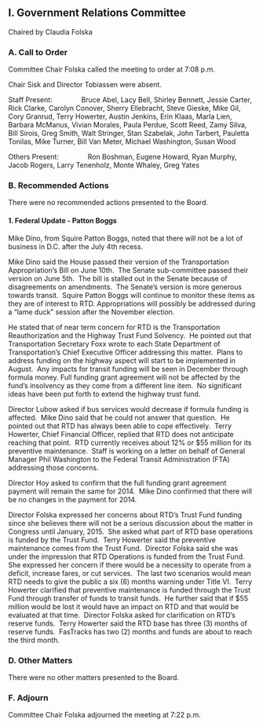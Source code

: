 ## I. Government Relations Committee

Chaired by Claudia Folska

### A. Call to Order

Committee Chair Folska called the meeting to order at 7:08 p.m.

Chair Sisk and Director Tobiassen were absent.

Staff Present:               Bruce Abel, Lacy Bell, Shirley Bennett, Jessie Carter, Rick Clarke, Carolyn Conover, Sherry Ellebracht, Steve Gieske, Mike Gil, Cory Granrud, Terry Howerter, Austin Jenkins, Erin Klaas, Marla Lien, Barbara McManus, Vivian Morales, Paula Perdue, Scott Reed, Zamy Silva, Bill Sirois, Greg Smith, Walt Stringer, Stan Szabelak, John Tarbert, Pauletta Tonilas, Mike Turner, Bill Van Meter, Michael Washington, Susan Wood

Others Present:               Ron Boshman, Eugene Howard, Ryan Murphy, Jacob Rogers, Larry Tenenholz, Monte Whaley, Greg Yates

### B. Recommended Actions

There were no recommended actions presented to the Board.

#### 1. Federal Update - Patton Boggs

Mike Dino, from Squire Patton Boggs, noted that there will not be a lot of business in D.C. after the July 4th recess.

Mike Dino said the House passed their version of the Transportation Appropriation’s Bill on June 10th.  The Senate sub-committee passed their version on June 5th.  The bill is stalled out in the Senate because of disagreements on amendments.  The Senate’s version is more generous towards transit.  Squire Patton Boggs will continue to monitor these items as they are of interest to RTD. Appropriations will possibly be addressed during a “lame duck” session after the November election.

He stated that of near term concern for RTD is the Transportation Reauthorization and the Highway Trust Fund Solvency.  He pointed out that Transportation Secretary Foxx wrote to each State Department of Transportation’s Chief Executive Officer addressing this matter.  Plans to address funding on the highway aspect will start to be implemented in August.  Any impacts for transit funding will be seen in December through formula money. Full funding grant agreement will not be affected by the fund’s insolvency as they come from a different line item.  No significant ideas have been put forth to extend the highway trust fund.

Director Lubow asked if bus services would decrease if formula funding is affected.  Mike Dino said that he could not answer that question.  He pointed out that RTD has always been able to cope effectively.  Terry Howerter, Chief Financial Officer, replied that RTD does not anticipate reaching that point.  RTD currently receives about 12% or $55 million for its preventive maintenance.  Staff is working on a letter on behalf of General Manager Phil Washington to the Federal Transit Administration (FTA) addressing those concerns.

Director Hoy asked to confirm that the full funding grant agreement payment will remain the same for 2014.  Mike Dino confirmed that there will be no changes in the payment for 2014.

Director Folska expressed her concerns about RTD’s Trust Fund funding since she believes there will not be a serious discussion about the matter in Congress until January, 2015.  She asked what part of RTD base operations is funded by the Trust Fund.  Terry Howerter said the preventive maintenance comes from the Trust Fund.  Director Folska said she was under the impression that RTD Operations is funded from the Trust Fund.  She expressed her concern if there would be a necessity to operate from a deficit, increase fares, or cut services.  The last two scenarios would mean RTD needs to give the public a six (6) months warning under Title VI.  Terry Howerter clarified that preventive maintenance is funded through the Trust Fund through transfer of funds to transit funds.  He further said that if $55 million would be lost it would have an impact on RTD and that would be evaluated at that time.  Director Folska asked for clarification on RTD’s reserve funds.  Terry Howerter said the RTD base has three (3) months of reserve funds.  FasTracks has two (2) months and funds are about to reach the third month.

### D. Other Matters

There were no other matters presented to the Board.

### F. Adjourn

Committee Chair Folska adjourned the meeting at 7:22 p.m.